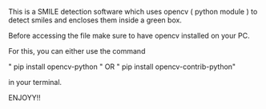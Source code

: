 This is a SMILE detection software which uses opencv ( python module ) to detect smiles and encloses them inside a green box.

Before accessing the file make sure to have opencv installed on your PC.

For this, you can either use the command

" pip install opencv-python " OR " pip install opencv-contrib-python"

in your terminal.

ENJOYY!!
